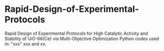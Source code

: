 # Rapid-Design-of-Experimental-Protocols
Rapid Design of Experimental Protocols for High Catalytic Activity and Stability of UiO-66(Ce) via Multi-Objective Optimization
Python codes used in:
"xxx"
xxx and xx.
